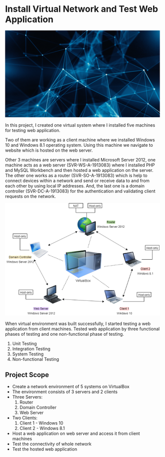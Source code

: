 # Install Virtual Network and Test Web Application
![header](Photos/Piran_Technologies_Networking_Outsourced_IT_ServicesCornwall_2017_2023.jpg)

In this project, I created one virtual system where I installed five machines for testing web application.

Two of them are working as a client machine where we installed Windows 10 and Windows 8.1 operating system. Using this machine we navigate to website which is hosted on the web server.

Other 3 machines are servers where I installed Microsoft Server 2012, one machine acts as a web server (SVR-WS-A-1913083) where I installed PHP and MySQL Workbench and then hosted a web application on the server. The other one works as a router (SVR-SO-A-1913083) which is help to connect devices within a network and send or receive data to and from each other by using local IP addresses. And, the last one is a domain controller (SVR-DC-A-1913083) for the authentication and validating client requests on the network.

![NetworkDiagram](Photos/Network%20diagram%202.png)

When virtual environment was built successfully, I started testing a web application from client machines. Tested web application by three functional phases of testing and one non-functional phase of testing.
1.	Unit Testing
2.	Integration Testing
3.	System Testing
4.	Non-functional Testing

## Project Scope
- Create a network environment of 5 systems on VirtualBox
- The environment consists of 3 servers and 2 clients
- Three Servers:
  1. Router
  2. Domain Controller
  3. Web Server
- Two Clients:
  1. Client 1 - Windows 10
  2. Client 2 - Windows 8.1
- Host a web application on web server and access it from client machines
- Test the connectivity of whole network
- Test the hosted web application
